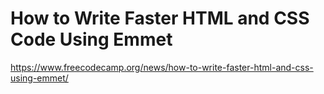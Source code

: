 # How to Write Faster HTML and CSS Code Using Emmet

https://www.freecodecamp.org/news/how-to-write-faster-html-and-css-using-emmet/
